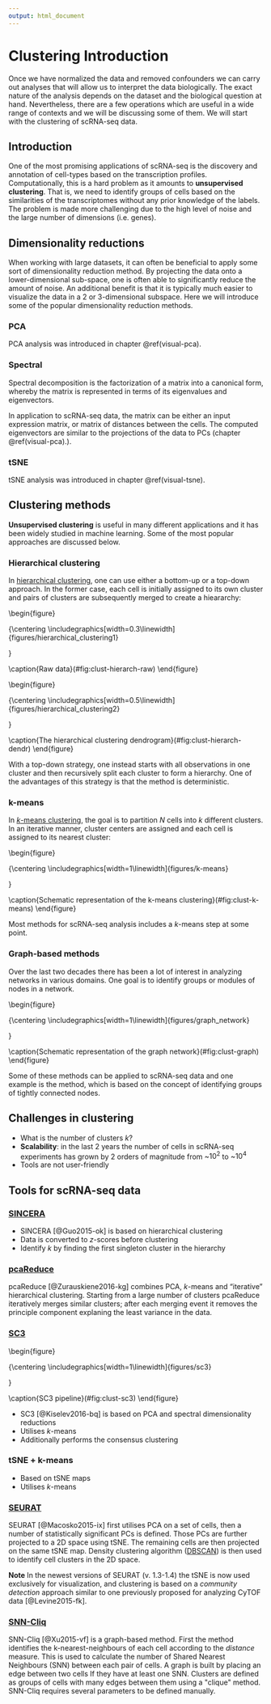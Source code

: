 ```yaml
---
output: html_document
---
```


# Clustering Introduction



Once we have normalized the data and removed confounders we can carry out analyses that will allow us to interpret the data biologically. The exact nature of the analysis depends on the dataset and the biological question at hand. Nevertheless, there are a few operations which are useful in a wide range of contexts and we will be discussing some of them. We will start with the clustering of scRNA-seq data.

## Introduction

One of the most promising applications of scRNA-seq is the discovery
and annotation of cell-types based on the transcription
profiles. Computationally, this is a hard problem as it amounts to
__unsupervised clustering__. That is, we need to identify groups of
cells based on the similarities of the transcriptomes without any
prior knowledge of the labels. The problem is made more challenging
due to the high level of noise and the large number of dimensions
(i.e. genes). 

## Dimensionality reductions

When working with large datasets, it can often be beneficial to apply
some sort of dimensionality reduction method. By projecting
the data onto a lower-dimensional sub-space, one is often able to
significantly reduce the amount of noise. An additional benefit is
that it is typically much easier to visualize the data in a 2 or
3-dimensional subspace. Here we will introduce some of the popular dimensionality reduction methods.

### PCA

PCA analysis was introduced in chapter \@ref(visual-pca).

### Spectral

Spectral decomposition is the factorization of a matrix into a canonical form, whereby the matrix is represented in terms of its eigenvalues and eigenvectors.

In application to scRNA-seq data, the matrix can be either an input expression matrix, or matrix of distances between the cells. The computed eigenvectors are similar to the projections of the data to PCs (chapter \@ref(visual-pca).).

### tSNE

tSNE analysis was introduced in chapter \@ref(visual-tsne).

## Clustering methods

__Unsupervised clustering__ is useful in many different applications and
it has been widely studied in machine learning. Some of the most
popular approaches are discussed below.

### Hierarchical clustering

In [hierarchical clustering](https://en.wikipedia.org/wiki/Hierarchical_clustering), one can use either a bottom-up or a
top-down approach. In the former case, each cell is initially assigned to
its own cluster and pairs of clusters are subsequently merged to
create a hieararchy:

\begin{figure}

{\centering \includegraphics[width=0.3\linewidth]{figures/hierarchical_clustering1} 

}

\caption{Raw data}(\#fig:clust-hierarch-raw)
\end{figure}

\begin{figure}

{\centering \includegraphics[width=0.5\linewidth]{figures/hierarchical_clustering2} 

}

\caption{The hierarchical clustering dendrogram}(\#fig:clust-hierarch-dendr)
\end{figure}

With a top-down strategy, one instead starts with
all observations in one cluster and then recursively split each
cluster to form a hierarchy. One of the
advantages of this strategy is that the method is deterministic.

### k-means

In [_k_-means clustering](https://en.wikipedia.org/wiki/K-means_clustering), the goal is to partition _N_ cells into _k_
different clusters. In an iterative manner, cluster centers are
assigned and each cell is assigned to its nearest cluster:

\begin{figure}

{\centering \includegraphics[width=1\linewidth]{figures/k-means} 

}

\caption{Schematic representation of the k-means clustering}(\#fig:clust-k-means)
\end{figure}

Most methods for scRNA-seq analysis includes a _k_-means step at some point.

### Graph-based methods

Over the last two decades there has been a lot of interest in
analyzing networks in various domains. One goal is to identify groups
or modules of nodes in a network.

\begin{figure}

{\centering \includegraphics[width=1\linewidth]{figures/graph_network} 

}

\caption{Schematic representation of the graph network}(\#fig:clust-graph)
\end{figure}

Some of these methods can be applied
to scRNA-seq data and one example is the  method, which is based
on the concept of identifying groups of tightly connected nodes.

## Challenges in clustering

* What is the number of clusters _k_?
* __Scalability__: in the last 2 years the number of cells in scRNA-seq experiments has grown by 2 orders of magnitude from ~$10^2$ to ~$10^4$
* Tools are not user-friendly

## Tools for scRNA-seq data

### [SINCERA](https://research.cchmc.org/pbge/sincera.html)

* SINCERA [@Guo2015-ok] is based on hierarchical clustering
* Data is converted to _z_-scores before clustering
* Identify _k_ by finding the first singleton cluster in the hierarchy

### [pcaReduce](https://github.com/JustinaZ/pcaReduce)

pcaReduce [@Zurauskiene2016-kg] combines PCA, _k_-means and “iterative” hierarchical clustering. Starting from a large number of clusters pcaReduce iteratively merges similar clusters; after each merging event it removes the principle component explaning the least variance in the data.

### [SC3](http://bioconductor.org/packages/SC3/)

\begin{figure}

{\centering \includegraphics[width=1\linewidth]{figures/sc3} 

}

\caption{SC3 pipeline}(\#fig:clust-sc3)
\end{figure}

* SC3 [@Kiselev2016-bq] is based on PCA and spectral dimensionality reductions
* Utilises _k_-means
* Additionally performs the consensus clustering

### tSNE + k-means

* Based on tSNE maps
* Utilises _k_-means

### [SEURAT](https://github.com/Puriney/seurat)

SEURAT [@Macosko2015-ix] first utilises PCA on a set of cells, then a number of statistically significant PCs is defined. Those PCs are further projected to a 2D space using tSNE. The remaining cells are then projected on the same tSNE map. Density clustering algorithm ([DBSCAN](https://en.wikipedia.org/wiki/DBSCAN)) is then used to identify cell clusters in the 2D space.

__Note__ In the newest versions of SEURAT (v. 1.3-1.4) the tSNE is now used exclusively for visualization, and clustering is based on a _community detection_ approach similar to one previously proposed for analyzing CyTOF data [@Levine2015-fk].

### [SNN-Cliq](http://bioinfo.uncc.edu/SNNCliq/)

SNN-Cliq [@Xu2015-vf] is a graph-based method. First the method identifies the k-nearest-neighbours of each cell according to the _distance_ measure. This is used to calculate the number of Shared Nearest Neighbours (SNN) between each pair of cells. A graph is built by placing an edge between two cells If they have at least one SNN. Clusters are defined as groups of cells with many edges between them using a "clique" method. SNN-Cliq requires several parameters to be defined manually.
